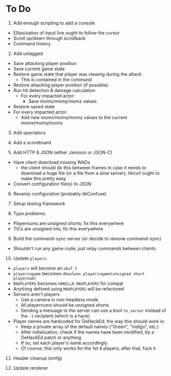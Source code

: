 # To Do

1. Add enough scripting to add a console
  - Ellipsization of input line ought to follow the cursor
  - Scroll up/down through scrollback
  - Command history

2. Add unlagged
  - Save attacking player position
  - Save current game state
  - Restore game state that player was viewing during the attack
    - This is contained in the command
  - Restore attacking player position (if possible)
  - Run hit detection & damage calculation
    - For every impacted actor:
      - Save momx/momy/momz values
  - Restore saved state
  - For every impacted actor:
    - Add new momx/momy/momz values to the current momx/momy/momz

3. Add spectators

4. Add a scoreboard

5. Add HTTP & JSON (either Jansson or JSON-C)
  - Have client download missing WADs
    - the client should do this between frames in case it needs to download a
      huge file (or a file from a slow server); libcurl ought to make this
      pretty easy
  - Convert configuration file(s) to JSON

6. Revamp configuration (probably libConfuse)

7. Setup testing framework

8. Type problems:
  - Playernums are unsigned shorts; fix this everywhere
  - TICs are unsigned ints; fix this everywhere

9. Build the command-sync server (or decide to remove command-sync)
  - Shouldn't run any game code; just relay commands between clients

10. Update `players`:
  - `players` will become an `obuf_t`
  - `playeringame` becomes `dboolean playeringame(unsigned short playernum)`
  - `MAXPLAYERS` becomes `VANILLA_MAXPLAYERS` for compat
  - Anything defined using `MAXPLAYERS` will be refactored
  - Servers aren't players
    - Use a camera in non-headless mode
    - All playernums should be unsigned shorts
    - Sending a message to the server can use a bool `to_server` instead of the
      `-1` recipient (which is a hack)
  - Player names are hardcoded for DeHackEd; the way this should work is:
    - Keep a private array of the default names ("Green", "Indigo", etc.)
    - After initialization, check if the names have been modified, by a
      DeHackEd patch or anything
    - If so, set each player's name accordingly
    - Of course, this only works for the 1st 4 players; after that, fuck it

11. Header cleanup (omfg)

12. Update renderer

<!-- vi: set et ts=4 sw=4 tw=79: -->

